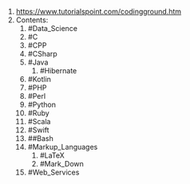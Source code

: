 1. https://www.tutorialspoint.com/codingground.htm
2. Contents:
	1. #Data_Science 
	2. #C 
	3. #CPP 
	4. #CSharp 
	5. #Java 
		1. #Hibernate 
	6. #Kotlin 
	7. #PHP 
	8. #Perl 
	9. #Python 
	10. #Ruby 
	11. #Scala 
	12. #Swift 
	13. ##Bash 
	14. #Markup_Languages 
		1. #LaTeX 
		2. #Mark_Down 
	15. #Web_Services 